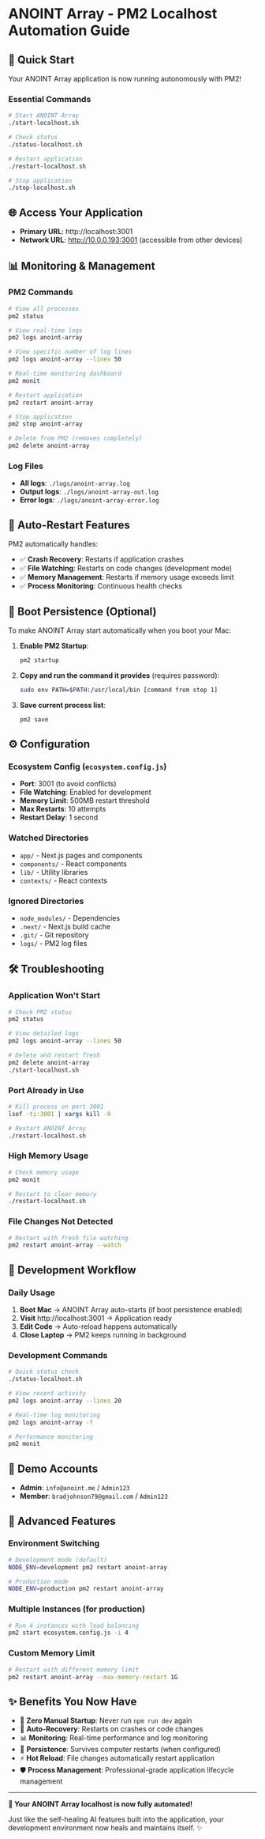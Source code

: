 # ANOINT Array - PM2 Localhost Automation Guide

## 🎯 **Quick Start**

Your ANOINT Array application is now running autonomously with PM2!

### **Essential Commands**

```bash
# Start ANOINT Array
./start-localhost.sh

# Check status
./status-localhost.sh

# Restart application
./restart-localhost.sh

# Stop application
./stop-localhost.sh
```

## 🌐 **Access Your Application**

- **Primary URL**: http://localhost:3001
- **Network URL**: http://10.0.0.193:3001 (accessible from other devices)

## 📊 **Monitoring & Management**

### **PM2 Commands**
```bash
# View all processes
pm2 status

# View real-time logs
pm2 logs anoint-array

# View specific number of log lines
pm2 logs anoint-array --lines 50

# Real-time monitoring dashboard
pm2 monit

# Restart application
pm2 restart anoint-array

# Stop application
pm2 stop anoint-array

# Delete from PM2 (removes completely)
pm2 delete anoint-array
```

### **Log Files**
- **All logs**: `./logs/anoint-array.log`
- **Output logs**: `./logs/anoint-array-out.log`
- **Error logs**: `./logs/anoint-array-error.log`

## 🔄 **Auto-Restart Features**

PM2 automatically handles:
- ✅ **Crash Recovery**: Restarts if application crashes
- ✅ **File Watching**: Restarts on code changes (development mode)
- ✅ **Memory Management**: Restarts if memory usage exceeds limit
- ✅ **Process Monitoring**: Continuous health checks

## 🚀 **Boot Persistence** (Optional)

To make ANOINT Array start automatically when you boot your Mac:

1. **Enable PM2 Startup**:
   ```bash
   pm2 startup
   ```

2. **Copy and run the command it provides** (requires password):
   ```bash
   sudo env PATH=$PATH:/usr/local/bin [command from step 1]
   ```

3. **Save current process list**:
   ```bash
   pm2 save
   ```

## ⚙️ **Configuration**

### **Ecosystem Config** (`ecosystem.config.js`)
- **Port**: 3001 (to avoid conflicts)
- **File Watching**: Enabled for development
- **Memory Limit**: 500MB restart threshold
- **Max Restarts**: 10 attempts
- **Restart Delay**: 1 second

### **Watched Directories**
- `app/` - Next.js pages and components
- `components/` - React components
- `lib/` - Utility libraries
- `contexts/` - React contexts

### **Ignored Directories**
- `node_modules/` - Dependencies
- `.next/` - Next.js build cache
- `.git/` - Git repository
- `logs/` - PM2 log files

## 🛠 **Troubleshooting**

### **Application Won't Start**
```bash
# Check PM2 status
pm2 status

# View detailed logs
pm2 logs anoint-array --lines 50

# Delete and restart fresh
pm2 delete anoint-array
./start-localhost.sh
```

### **Port Already in Use**
```bash
# Kill process on port 3001
lsof -ti:3001 | xargs kill -9

# Restart ANOINT Array
./restart-localhost.sh
```

### **High Memory Usage**
```bash
# Check memory usage
pm2 monit

# Restart to clear memory
./restart-localhost.sh
```

### **File Changes Not Detected**
```bash
# Restart with fresh file watching
pm2 restart anoint-array --watch
```

## 📱 **Development Workflow**

### **Daily Usage**
1. **Boot Mac** → ANOINT Array auto-starts (if boot persistence enabled)
2. **Visit** http://localhost:3001 → Application ready
3. **Edit Code** → Auto-reload happens automatically
4. **Close Laptop** → PM2 keeps running in background

### **Development Commands**
```bash
# Quick status check
./status-localhost.sh

# View recent activity
pm2 logs anoint-array --lines 20

# Real-time log monitoring
pm2 logs anoint-array -f

# Performance monitoring
pm2 monit
```

## 🎯 **Demo Accounts**

- **Admin**: `info@anoint.me` / `Admin123`
- **Member**: `bradjohnson79@gmail.com` / `Admin123`

## 🔧 **Advanced Features**

### **Environment Switching**
```bash
# Development mode (default)
NODE_ENV=development pm2 restart anoint-array

# Production mode
NODE_ENV=production pm2 restart anoint-array
```

### **Multiple Instances** (for production)
```bash
# Run 4 instances with load balancing
pm2 start ecosystem.config.js -i 4
```

### **Custom Memory Limit**
```bash
# Restart with different memory limit
pm2 restart anoint-array --max-memory-restart 1G
```

## ✨ **Benefits You Now Have**

- 🚀 **Zero Manual Startup**: Never run `npm run dev` again
- 🔄 **Auto-Recovery**: Restarts on crashes or code changes  
- 📊 **Monitoring**: Real-time performance and log monitoring
- 💾 **Persistence**: Survives computer restarts (when configured)
- ⚡ **Hot Reload**: File changes automatically restart application
- 🛡️ **Process Management**: Professional-grade application lifecycle management

---

**🎉 Your ANOINT Array localhost is now fully automated!** 

Just like the self-healing AI features built into the application, your development environment now heals and maintains itself. ✨